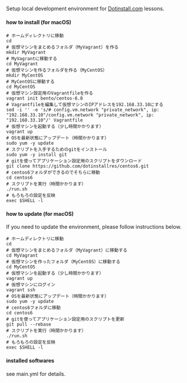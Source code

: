 Setup local development environment for [Dotinstall.com](http://dotinstall.com/) lessons. 

#### how to install (for macOS)

```
# ホームディレクトリに移動
cd
# 仮想マシンをまとめるフォルダ（MyVagrant）を作る
mkdir MyVagrant
# MyVagrantに移動する
cd MyVagrant
# 仮想マシンを作るフォルダを作る（MyCentOS）
mkdir MyCentOS
# MyCentOSに移動する
cd MyCentOS
# 仮想マシン設定用のVagrantfileを作る
vagrant init bento/centos-6.8
# Vagrantfileを編集して仮想マシンのIPアドレスを192.168.33.10にする
sed -i '' -e 's/# config.vm.network "private_network", ip: "192.168.33.10"/config.vm.network "private_network", ip: "192.168.33.10"/' Vagrantfile
# 仮想マシンを起動する（少し時間かかります）
vagrant up
# OSを最新状態にアップデート（時間かかります）
sudo yum -y update
# スクリプトを入手するためのgitをインストール
sudo yum -y install git
# gitを使ってアプリケーション設定用のスクリプトをダウンロード
git clone https://github.com/dotinstallres/centos6.git
# centos6フォルダができるのでそちらに移動
cd centos6
# スクリプトを実行（時間かかります）
./run.sh
# もろもろの設定を反映
exec $SHELL -l
```

#### how to update (for macOS)

If you need to update the environment, please follow instructions below.

```
# ホームディレクトリに移動
cd
# 仮想マシンをまとめるフォルダ（MyVagrant）に移動する
cd MyVagrant
# 仮想マシンを作ったフォルダ（MyCentOS）に移動する
cd MyCentOS
# 仮想マシンを起動する（少し時間かかります）
vagrant up
# 仮想マシンにログイン
vagrant ssh
# OSを最新状態にアップデート（時間かかります）
sudo yum -y update
# centos6フォルダに移動
cd centos6
# gitを使ってアプリケーション設定用のスクリプトを更新
git pull --rebase
# スクリプトを実行（時間かかります）
./run.sh
# もろもろの設定を反映
exec $SHELL -l
```

#### installed softwares

see main.yml for details.


